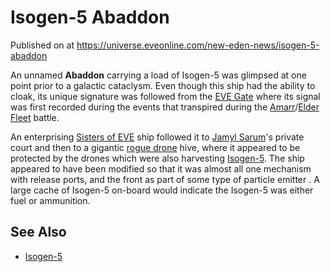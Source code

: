 # Isogen-5 Abaddon
Published on  at https://universe.eveonline.com/new-eden-news/isogen-5-abaddon

An unnamed **Abaddon** carrying a load of Isogen-5 was glimpsed at one
point prior to a galactic cataclysm. Even though this ship had the
ability to cloak, its unique signature was followed from the [EVE Gate](2z1KQXUVtPP1WmlwcJaX4o)
where its signal was first recorded during
the events that transpired during the [Amarr](6BPFRy27fN4LnYlIyzvEwo)/[Elder Fleet](7JAFwYwGqzvPv7yLIDlfjp) battle.

An enterprising [Sisters of EVE](77ihwsVRHRojCaPC5XZn2g) ship
followed it to [Jamyl Sarum](6jGpYH3ai8pLLJboHVuA3L)'s private court and
then to a gigantic [rogue drone](3Krc0xwkty10ryEG5apWhG) hive, where it
appeared to be protected by the drones which were also harvesting
[Isogen-5](GUfs25YXqAoOPkb0XiE3i). The ship appeared to have been modified
so that it was almost all one mechanism with release ports, and the
front as part of some type of particle emitter . A large cache of
Isogen-5 on-board would indicate the Isogen-5 was either fuel or
ammunition.

See Also
--------
-   [Isogen-5](GUfs25YXqAoOPkb0XiE3i)
